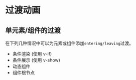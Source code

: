 # 过渡动画
## 单元素/组件的过渡
在下列几种情况中可以为元素或组件添加`entering/leaving`过渡。
- 条件渲染 (使用 v-if)
- 条件展示 (使用 v-show)
- 动态组件
- 组件根节点


